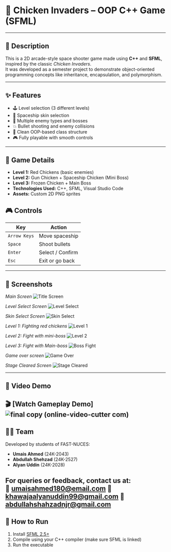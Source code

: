 # 🐔 Chicken Invaders – OOP C++ Game (SFML)

---

## 📄 Description
This is a 2D arcade-style space shooter game made using **C++** and **SFML**, inspired by the classic *Chicken Invaders*.  
It was developed as a semester project to demonstrate object-oriented programming concepts like inheritance, encapsulation, and polymorphism.

---

## ✨ Features
- 🕹️ Level selection (3 different levels)
- 🚀 Spaceship skin selection
- 🐔 Multiple enemy types and bosses
- 💥 Bullet shooting and enemy collisions
- 🧠 Clean OOP-based class structure
- 🎮 Fully playable with smooth controls

---

## 🧾 Game Details
- **Level 1:** Red Chickens (basic enemies)  
- **Level 2:** Gun Chicken + Spaceship Chicken (Mini Boss)  
- **Level 3:** Frozen Chicken + Main Boss  
- **Technologies Used:** C++, SFML, Visual Studio Code  
- **Assets:** Custom 2D PNG sprites



## 🎮 Controls
| Key          | Action           |
|--------------|------------------|
| `Arrow Keys` | Move spaceship   |
| `Space`      | Shoot bullets    |
| `Enter`      | Select / Confirm |
| `Esc`        | Exit or go back  |

---

## 📸 Screenshots  
*Main Screen*
![Title Screen](https://github.com/user-attachments/assets/f3f0923d-8409-4b9b-b638-1da1f2170c8d)

*Level Select Screen*
![Level Select](https://github.com/user-attachments/assets/bb69659f-e0f6-4d55-8174-810626f72afb)

*Skin Select Screen*
![Skin Select](https://github.com/user-attachments/assets/cac0dd09-6a59-4213-b52d-9ba540fbb013)

*Level 1: Fighting red chickens*
![Level 1](https://github.com/user-attachments/assets/345186b7-7707-4392-bd82-4a1c304863c3)

*Level 2: Fight with mini-boss*
![Level 2](https://github.com/user-attachments/assets/d44c198f-8aa4-403e-b583-fa2075c6b791)

*Level 3: Fight with Main-boss*
![Boss Fight](https://github.com/user-attachments/assets/0ea6c143-8b44-436e-996e-476c3f7c9e2d)

*Game over screen*
![Game Over](https://github.com/user-attachments/assets/490c8472-0161-45cd-a8b1-f6b0a8175641)

*Stage Cleared Screen*
![Stage Cleared](https://github.com/user-attachments/assets/1a8d0263-953b-46ff-a7d1-45a12d96d57e)

---

## 🎥 Video Demo

🎬 [Watch Gameplay Demo]![final copy (online-video-cutter com)](https://github.com/user-attachments/assets/6b43cd3b-0609-4d7c-8279-42b9cfc96f29)
---

## 👨‍💻 Team 
Developed by students of FAST-NUCES:

- **Umais Ahmed** (24K-2043)  
- **Abdullah Shehzad** (24K-2527)  
- **Alyan Uddin** (24K-2028)

For queries or feedback, contact us at:  
📧 umaisahmed180@email.com
📧 khawajaalyanuddin99@gmail.com
📧 abdullahshahzadnjr@gmail.com
---

## 📁 How to Run
1. Install [SFML 2.5+](https://www.sfml-dev.org/)
2. Compile using your C++ compiler (make sure SFML is linked)
3. Run the executable



